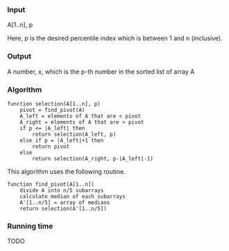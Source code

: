 ### Input
A[1..n], p

Here, p is the desired percentile index which is between 1 and n (inclusive).

### Output
A number, x, which is the p-th number in the sorted list of array A

### Algorithm
```
function selection(A[1..n], p)
	pivot = find_pivot(A)
	A_left = elements of A that are < pivot
	A_right = elements of A that are > pivot
	if p <= |A_left| then
		return selection(A_left, p)
	else if p = |A_left|+1 then
		return pivot
	else
		return selection(A_right, p-|A_left|-1)
```

This algorithm uses the following routine.
```
function find_pivot(A[1..n])
	divide A into n/5 subarrays
	calculate median of each subarrays
	A'[1..n/5] = array of medians
	return selection(A'[1..n/5])
```

### Running time
TODO
